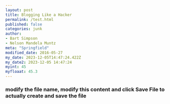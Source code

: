 ```yaml
---
layout: post
title: Blogging Like a Hacker
permalink: /test.html
published: false
categories: junk
author:
- Bart Simpson
- Nelson Mandela Muntz
meta: "Springfield"
modified_date: 2016-05-27
my_date: 2023-12-05T14:47:24.422Z
my_date2: 2023-12-05 14:47:24
myint: 45
myfloaat: 45.3
---
```

### modify the file name, modify this content and click Save File to actually create and save the file
